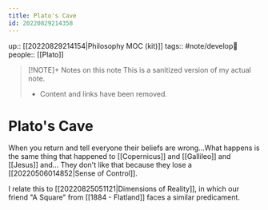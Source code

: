 ```yaml
---
title: Plato's Cave
id: 20220829214358
---
```

up:: [[20220829214154|Philosophy MOC (kit)]]
tags:: #note/develop🍃 
people:: [[Plato]]

> [!NOTE]+ Notes on this note
> This is a sanitized version of my actual note. 
> - Content and links have been removed.

# Plato's Cave
When you return and tell everyone their beliefs are wrong...What happens is the same thing that happened to [[Copernicus]] and [[Gallileo]] and [[Jesus]] and... They don't like that because they lose a [[20220506014852|Sense of Control]].

I relate this to [[20220825051121|Dimensions of Reality]], in which our friend "A Square" from [[1884 - Flatland]] faces a similar predicament. 